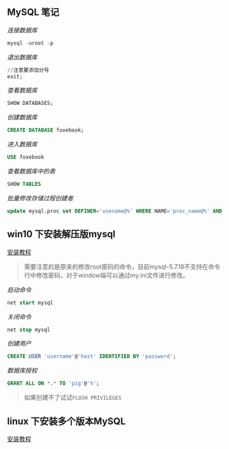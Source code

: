 ## MySQL 笔记

*连接数据库*

```sql
mysql -uroot -p
```

*退出数据库*

```sql
//注意要添加分号
exit;
```

*查看数据库*

```sql
SHOW DATABASES;
```

*创建数据库*

```sql
CREATE DATABASE foxebook;
```

*进入数据库*

```sql
USE foxebook
```

*查看数据库中的表*

```sql
SHOW TABLES
```

*批量修改存储过程创建者*

```sql
update mysql.proc set DEFINER='usename@%' WHERE NAME='proc_name@%' AND db='mydb';
```

## win10 下安装解压版mysql

[安装教程](http://www.cnblogs.com/tongy0/p/6739188.html)

>需要注意的是原来的修改root密码的命令，目前mysql-5.7.18不支持在命令行中修改密码，对于window端可以通过my.ini文件进行修改。

*启动命令*

```sql
net start mysql
```

*关闭命令*

```sql
net stop mysql
```

*创建用户*

```sql
CREATE USER 'username'@'host' IDENTIFIED BY 'password'; 
```

*数据库授权*

```sql
GRANT ALL ON *.* TO 'pig'@'%'; 
```

>如果创建不了试试```FLUSH PRIVILEGES```

## linux 下安装多个版本MySQL

[安装教程](http://www.cnblogs.com/notester/p/5130713.html)










